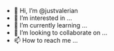 - 👋 Hi, I’m @justvalerian
- 👀 I’m interested in ...
- 🌱 I’m currently learning ...
- 💞️ I’m looking to collaborate on ...
- 📫 How to reach me ...

<!---
justvalerian/justvalerian is a ✨ special ✨ repository because its `README.md` (this file) appears on your GitHub profile.
You can click the Preview link to take a look at your changes.
--->
